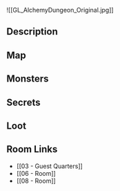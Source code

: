 ![[GL_AlchemyDungeon_Original.jpg]]
## Description

## Map

## Monsters

## Secrets

## Loot

## Room Links

*  [[03 - Guest Quarters]]
*  [[06 - Room]]
*  [[08 - Room]]